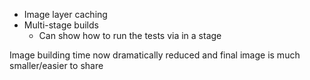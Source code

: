 
- Image layer caching
- Multi-stage builds
  - Can show how to run the tests via in a stage

Image building time now dramatically reduced and final image is much smaller/easier to share

